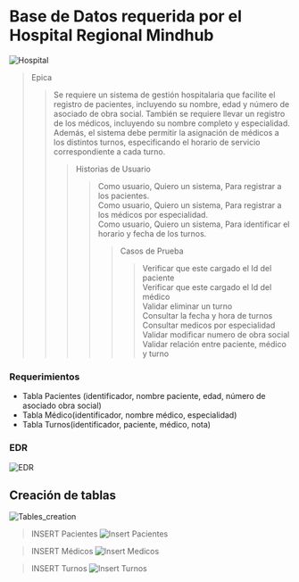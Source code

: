 # Base de Datos requerida por el Hospital Regional Mindhub 

![Hospital](https://github.com/miradacsc/BBDDHospital/assets/74154572/f12bfd39-8c83-42d8-8f30-60361d38a5a2)

> Epica
>> Se requiere un sistema de gestión hospitalaria que facilite el registro de pacientes, incluyendo su nombre, edad y número de asociado de obra social. También se requiere llevar un registro de los médicos, incluyendo su nombre completo y especialidad. Además, el sistema debe permitir la asignación de médicos a los distintos turnos, especificando el horario de servicio correspondiente a cada turno.
>>> Historias de Usuario
>>>> Como usuario, Quiero un sistema, Para registrar a los pacientes. <br>
>>> Como usuario, Quiero un sistema, Para registrar a los médicos por especialidad. <br>
>>> Como usuario, Quiero un sistema, Para identificar el horario y fecha de los turnos.
>>>>> Casos de Prueba
>>>>>> Verificar que este cargado el Id del paciente <br>
>>>>>> Verificar que este cargado el Id del médico <br>
>>>>>> Validar eliminar un turno <br>
>>>>>> Consultar la fecha y hora de turnos <br>
>>>>>> Consultar medicos por especialidad <br>
>>>>>> Validar modificar numero de obra social <br>
>>>>>> Validar relación entre paciente, médico y turno <br>

### Requerimientos

- Tabla Pacientes (identificador, nombre paciente, edad, número de asociado obra social)
- Tabla Médico(identificador, nombre médico, especialidad)
- Tabla Turnos(identificador, paciente, médico, nota)

### EDR

![EDR](https://github.com/miradacsc/BBDDHospital/assets/74154572/ef4e01f2-eb1f-4766-b886-60838a72cb62)

Creación de tablas
-------------
![Tables_creation](https://github.com/miradacsc/BBDDHospital/assets/74154572/5a496fe7-2415-4542-aedd-250d22329520)

> INSERT Pacientes
![Insert Pacientes](https://github.com/miradacsc/BBDDHospital/assets/74154572/d985a87a-d4db-42b7-9500-befb25cc3dcd)

> INSERT Médicos
![Insert Medicos](https://github.com/miradacsc/BBDDHospital/assets/74154572/315900d3-512b-4c82-ade5-4888c42303fc)

> INSERT Turnos
![Insert Turnos](https://github.com/miradacsc/BBDDHospital/assets/74154572/41bbdd3c-5187-482d-9562-dbe59845aedb)
